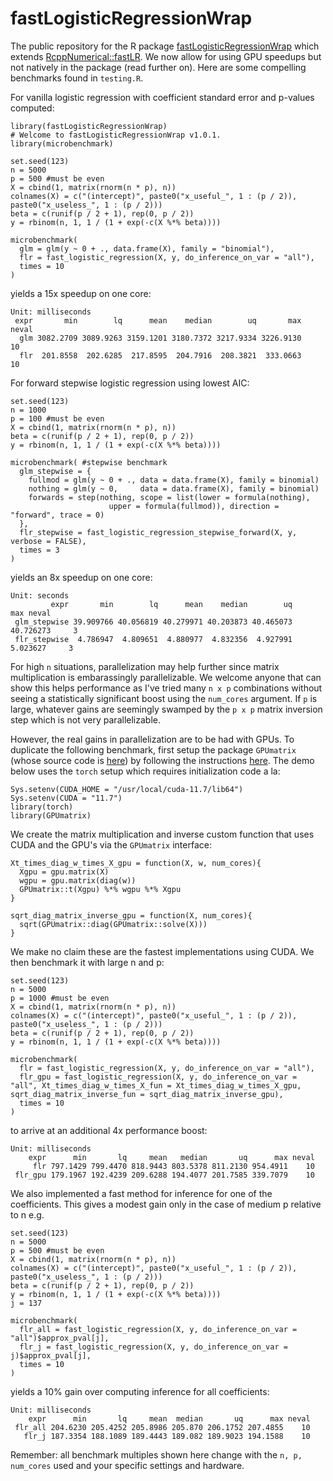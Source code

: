 # fastLogisticRegressionWrap

The public repository for the R package [fastLogisticRegressionWrap](https://cran.rstudio.com/web/packages/fastLogisticRegressionWrap/) which extends [RcppNumerical::fastLR](https://rdrr.io/cran/RcppNumerical/man/fastLR.html). We now allow for using GPU
speedups but not natively in the package (read further on). Here are some compelling benchmarks 
found in `testing.R`.

For vanilla logistic regression with coefficient standard error and p-values computed:

```
library(fastLogisticRegressionWrap)
# Welcome to fastLogisticRegressionWrap v1.0.1.
library(microbenchmark)

set.seed(123)
n = 5000
p = 500 #must be even
X = cbind(1, matrix(rnorm(n * p), n))
colnames(X) = c("(intercept)", paste0("x_useful_", 1 : (p / 2)), paste0("x_useless_", 1 : (p / 2)))
beta = c(runif(p / 2 + 1), rep(0, p / 2))
y = rbinom(n, 1, 1 / (1 + exp(-c(X %*% beta))))

microbenchmark(
  glm = glm(y ~ 0 + ., data.frame(X), family = "binomial"),
  flr = fast_logistic_regression(X, y, do_inference_on_var = "all"),
  times = 10
)
```

yields a 15x speedup on one core:

```
Unit: milliseconds
 expr       min        lq      mean    median        uq       max neval
  glm 3082.2709 3089.9263 3159.1201 3180.7372 3217.9334 3226.9130    10
  flr  201.8558  202.6285  217.8595  204.7916  208.3821  333.0663    10
```

For forward stepwise logistic regression using lowest AIC:

```
set.seed(123)
n = 1000
p = 100 #must be even
X = cbind(1, matrix(rnorm(n * p), n))
beta = c(runif(p / 2 + 1), rep(0, p / 2))
y = rbinom(n, 1, 1 / (1 + exp(-c(X %*% beta))))

microbenchmark( #stepwise benchmark
  glm_stepwise = {
    fullmod = glm(y ~ 0 + ., data = data.frame(X), family = binomial)
    nothing = glm(y ~ 0,     data = data.frame(X), family = binomial)
    forwards = step(nothing, scope = list(lower = formula(nothing), 
                      upper = formula(fullmod)), direction = "forward", trace = 0)
  },
  flr_stepwise = fast_logistic_regression_stepwise_forward(X, y, verbose = FALSE),
  times = 3
)
```

yields an 8x speedup on one core:

```
Unit: seconds
         expr       min        lq      mean    median        uq       max neval
 glm_stepwise 39.909766 40.056819 40.279971 40.203873 40.465073 40.726273     3
 flr_stepwise  4.786947  4.809651  4.880977  4.832356  4.927991  5.023627     3
```


For high `n` situations, parallelization may help further since matrix multiplication is embarassingly
parallelizable. We welcome anyone that can show this helps performance as I've tried many `n x p` combinations
without seeing a statistically significant boost using the `num_cores` argument. 
If `p` is large, whatever gains are seemingly swamped by the `p x p` matrix inversion step which is not very parallelizable.

However, the real gains in parallelization are to be had with GPUs. To duplicate the following benchmark, first setup the 
package `GPUmatrix` (whose source code is [here](https://github.com/ceslobfer/GPUmatrix)) by following the instructions [here](https://cran.r-project.org/web/packages/GPUmatrix/vignettes/vignette.html). The 
demo below uses the `torch` setup which requires initialization code a la:

```
Sys.setenv(CUDA_HOME = "/usr/local/cuda-11.7/lib64")
Sys.setenv(CUDA = "11.7")
library(torch)
library(GPUmatrix)
```

We create the matrix multiplication and inverse custom function that uses CUDA and the GPU's via the `GPUmatrix` interface:

```
Xt_times_diag_w_times_X_gpu = function(X, w, num_cores){
  Xgpu = gpu.matrix(X)
  wgpu = gpu.matrix(diag(w))
  GPUmatrix::t(Xgpu) %*% wgpu %*% Xgpu
}

sqrt_diag_matrix_inverse_gpu = function(X, num_cores){
  sqrt(GPUmatrix::diag(GPUmatrix::solve(X)))
}
```

We make no claim these are the fastest implementations using CUDA. We then benchmark it with large n and p:

```
set.seed(123)
n = 5000
p = 1000 #must be even
X = cbind(1, matrix(rnorm(n * p), n))
colnames(X) = c("(intercept)", paste0("x_useful_", 1 : (p / 2)), paste0("x_useless_", 1 : (p / 2)))
beta = c(runif(p / 2 + 1), rep(0, p / 2))
y = rbinom(n, 1, 1 / (1 + exp(-c(X %*% beta))))

microbenchmark(
  flr = fast_logistic_regression(X, y, do_inference_on_var = "all"),
  flr_gpu = fast_logistic_regression(X, y, do_inference_on_var = "all", Xt_times_diag_w_times_X_fun = Xt_times_diag_w_times_X_gpu, sqrt_diag_matrix_inverse_fun = sqrt_diag_matrix_inverse_gpu),
  times = 10
)
```

to arrive at an additional 4x performance boost:

```
Unit: milliseconds
    expr      min       lq     mean   median       uq      max neval
     flr 797.1429 799.4470 818.9443 803.5378 811.2130 954.4911    10
 flr_gpu 179.1967 192.4239 209.6288 194.4077 201.7585 339.7079    10
```

We also implemented a fast method for inference for one of the coefficients. This gives a modest
gain only in the case of medium p relative to n e.g.

```
set.seed(123)
n = 5000
p = 500 #must be even
X = cbind(1, matrix(rnorm(n * p), n))
colnames(X) = c("(intercept)", paste0("x_useful_", 1 : (p / 2)), paste0("x_useless_", 1 : (p / 2)))
beta = c(runif(p / 2 + 1), rep(0, p / 2))
y = rbinom(n, 1, 1 / (1 + exp(-c(X %*% beta))))
j = 137

microbenchmark(
  flr_all = fast_logistic_regression(X, y, do_inference_on_var = "all")$approx_pval[j],
  flr_j = fast_logistic_regression(X, y, do_inference_on_var = j)$approx_pval[j],
  times = 10
)
```

yields a 10% gain over computing inference for all coefficients:

```
Unit: milliseconds
    expr      min       lq     mean  median       uq      max neval
 flr_all 204.6230 205.4252 205.8986 205.870 206.1752 207.4855    10
   flr_j 187.3354 188.1089 189.4443 189.082 189.9023 194.1588    10
```


Remember: all benchmark multiples shown here change with the `n, p, num_cores` used and your specific settings and hardware.
